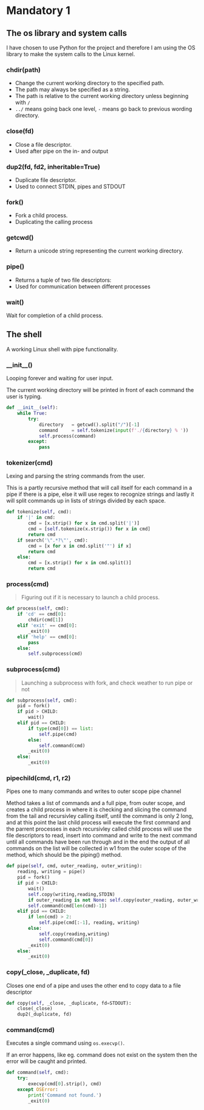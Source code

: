 # Mandatory 1
## The os library and system calls
I have chosen to use Python for the project and therefore I am using the OS library to make the system calls to the Linux kernel.

### chdir(path)

+ Change the current working directory to the specified path.
+ The path may always be specified as a string.
+ The path is relative to the current working directory unless beginning with `/`
+ `../` means going back one level, `-` means go back to previous wording directory.

### close(fd)

+ Close a file descriptor.
+ Used after pipe on the in- and output

### dup2(fd, fd2, inheritable=True)

+ Duplicate file descriptor.
+ Used to connect STDIN, pipes and STDOUT

### fork()

+ Fork a child process.
+ Duplicating the calling process


### getcwd()

* Return a unicode string representing the current working directory.

### pipe()

+ Returns a tuple of two file descriptors:
+ Used for communication between different processes

### wait()

Wait for completion of a child process.

## The shell

A working Linux shell with pipe functionality.

### \_\_init\_\_()

Looping forever and waiting for user input.

The current working directory will be printed in front of each command the user is typing.

```python
def __init__(self):
    while True:
        try:
            directory   = getcwd().split("/")[-1]
            command     = self.tokenize(input(f'./{directory} % '))
            self.process(command)
        except:
            pass
```

### tokenizer(cmd)

Lexing and parsing the string commands from the user.

This is a partly recursive method that will call itself
for each command in a pipe if there is a pipe, else it 
will use regex to recognize strings and lastly it will
split commands up in lists of strings divided by each
space.

```python
def tokenize(self, cmd):
    if '|' in cmd:
        cmd = [x.strip() for x in cmd.split('|')]
        cmd = [self.tokenize(x.strip()) for x in cmd]
        return cmd
    if search('\".*?\"', cmd):
        cmd = [x for x in cmd.split('"') if x]
        return cmd
    else:
        cmd = [x.strip() for x in cmd.split()]
        return cmd
```

### process(cmd)

> Figuring out if it is necessary to launch a child process.

```python
def process(self, cmd):
    if 'cd' == cmd[0]:
        chdir(cmd[1])
    elif 'exit' == cmd[0]:
        _exit(0)
    elif 'help' == cmd[0]:
        pass
    else:
        self.subprocess(cmd)
```

### subprocess(cmd)

> Launching a subprocess with fork, and check weather to run pipe or not

```python
def subprocess(self, cmd):
    pid = fork()
    if pid > CHILD:
        wait()
    elif pid == CHILD:
        if type(cmd[0]) == list:
            self.pipe(cmd)
        else:
            self.command(cmd)
        _exit(0)
    else:
        _exit(0)
```

### pipechild(cmd, r1, r2)

Pipes one to many commands and writes to outer scope pipe channel

Method takes a list of commands and a full pipe, from outer scope, and 
creates a child process in where it is checking and slicing the command 
from the tail and recursivley calling itself, until the command is only 
2 long, and at this point the last child process will execute the first
command and the parrent processes in each recursivley called child process
will use the file descriptors to read, insert into command and write to 
the next command until all commands have been run through and in the end
the output of all commands on the list will be collected in w1 from the
outer scope of the method, which should be the piping() method.

```python
def pipe(self, cmd, outer_reading, outer_writing):
    reading, writing = pipe()
    pid = fork()
    if pid > CHILD:
        wait()
        self.copy(writing,reading,STDIN)
        if outer_reading is not None: self.copy(outer_reading, outer_writing)
        self.command(cmd[len(cmd)-1])
    elif pid == CHILD:
        if len(cmd) > 2:
            self.pipe(cmd[:-1], reading, writing)
        else:
            self.copy(reading,writing)
            self.command(cmd[0])
        _exit(0)
    else:
        _exit(0)
```


### copy(\_close, \_duplicate, fd)

Closes one end of a pipe and uses the other end to copy data to a file descriptor

```python
def copy(self, _close, _duplicate, fd=STDOUT):
    close(_close)
    dup2(_duplicate, fd)
```

### command(cmd)

Executes a single command using `os.execvp()`.

If an error happens, like eg. command does not exist on the
system then the error will be caught and printed.

```python
def command(self, cmd):
    try:
        execvp(cmd[0].strip(), cmd)
    except OSError:
        print('Command not found.')
        _exit(0)
```

